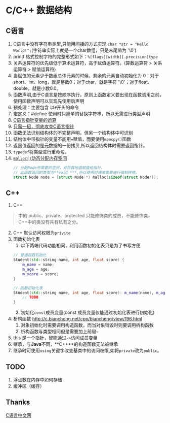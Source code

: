 C/C++ 数据结构
===

## C语言
1. C语言中没有字符串类型,只能用间接的方式实现 `char *str = "Hello World!";`(字符串实际上就是一个char数组，只是末尾值为 '\0')
2. printf 格式控制字符的完整形式如下：`%[flags][width][.precision]type`
3. 关系运算符的优先级低于算术运算符，高于赋值运算符。(算数运算符 > 关系运算符 > 赋值运算符)
4. 当赋值的元素少于数组总体元素的时候，剩余的元素自动初始化为 0：对于short、int、long，就是整数0；对于char，就是字符 '\0'；对于float、double，就是小数0.0。
5. 函数声明,由于C语言是按顺序执行，原则上函数定义要出现在函数调用之前，使用函数声明可以实现先使用后声明
6. 预处理：主要包含 以`#`开头的命令
7. 宏定义：#define 使用时只简单的替换字符串，所以无需进行类型声明
8. [C语言指针变量的运算](http://c.biancheng.net/cpp/html/75.html)
9. [只需一招，彻底攻克C语言指针](http://c.biancheng.net/cpp/html/3249.html)
10. 函数无法识别结构体的不完整声明，但另一个结构体中可识别
11. 结构体中带指针的变量不能用`=`赋值，而要使用`memcpy()`函数
12. 返回值返回的是元数据的一份拷贝,所以返回结构体时需要返回指针。
13. `typedef`将类型进行重命名。
14. [`malloc()`动态分配内存空间](http://c.biancheng.net/cpp/html/137.html)
    ``` c
    // 分配Node所需要的空间，并将首地值赋值给指针。
    // 此函数返回的类型为**void ***,所以使用时通常需要进行强制转换。
    struct Node node = (struct Node *) malloc(sizeof(struct Node*));
    ```

## C++
1. C++
>  中的 public、private、protected 只能修饰类的成员，不能修饰类，C++中的类没有共有私有之分。
2. C++ 默认访问权限为`privite`
3. 函数初始化表 
    1. 以下两端代码功能相同，利用函数初始化表只是为了书写方便
    ``` c++
    // 普通函数初始化
    Student(std::string name, int age, float score) {
        m_name = name;
        m_age = age;
        m_score = score;
    }

    // 函数初始化表
    Student(std::string name, int age, float score): m_name(name), m_age(age), m_score(score) {
        // TODO
    }
    ```
    2. 初始化`const`成员变量(const 成员变量仅能通过初始化表进行初始化)
4. 析构函数 http://c.biancheng.net/cpp/biancheng/view/196.html
    1. 对象初始化时需要调用构造函数，而当对象销毁时则要调用析构函数
    2. 析构函数与类型相同但是需要加上前缀`~`
5. this 是一个指针，智能通过`->`访问成员变量
6. 继承，与**Java**不同，**C++**的构造函数无法被继承
7. 继承时可使用`using`关键字改变基类中的访问权限,如将`private`改为`public`。

## TODO
1. 浮点数在内存中如何存储
2. 缓冲区（缓存）

## Thanks
[C语言中文网](http://c.biancheng.net/cpp/)